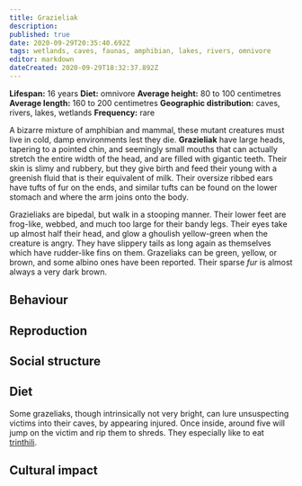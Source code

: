 ```yaml
---
title: Grazieliak
description: 
published: true
date: 2020-09-29T20:35:40.692Z
tags: wetlands, caves, faunas, amphibian, lakes, rivers, omnivore
editor: markdown
dateCreated: 2020-09-29T18:32:37.892Z
---
```


<!-- infobox starts -->
**Lifespan:** 16 years
**Diet:** omnivore
**Average height:** 80 to 100 centimetres
**Average length:** 160 to 200 centimetres
**Geographic distribution:** caves, rivers, lakes, wetlands
**Frequency:** rare
<!-- infobox ends -->

A bizarre mixture of amphibian and mammal, these mutant creatures must live in cold, damp environments lest they die. **Grazieliak** have large heads, tapering to a pointed chin, and seemingly small mouths that can actually stretch the entire width of the head, and are filled with gigantic teeth. Their skin is slimy and rubbery, but they give birth and feed their young with a greenish fluid that is their equivalent of milk. Their oversize ribbed ears have tufts of fur on the ends, and similar tufts can be found on the lower stomach and where the arm joins onto the body.

Grazieliaks are bipedal, but walk in a stooping manner. Their lower feet are frog-like, webbed, and much too large for their bandy legs. Their eyes take up almost half their head, and glow a ghoulish yellow-green when the creature is angry. They have slippery tails as long again as themselves which have rudder-like fins on them. Grazeliaks can be green, yellow, or brown, and some albino ones have been reported. Their sparse *fur* is almost always a very dark brown.

## Behaviour

## Reproduction

## Social structure

## Diet

Some grazeliaks, though intrinsically not very bright, can lure unsuspecting victims into their caves, by appearing injured. Once inside, around five will jump on the victim and rip them to shreds. They especially like to eat [trinthili](/faunas/trinthil).

## Cultural impact
